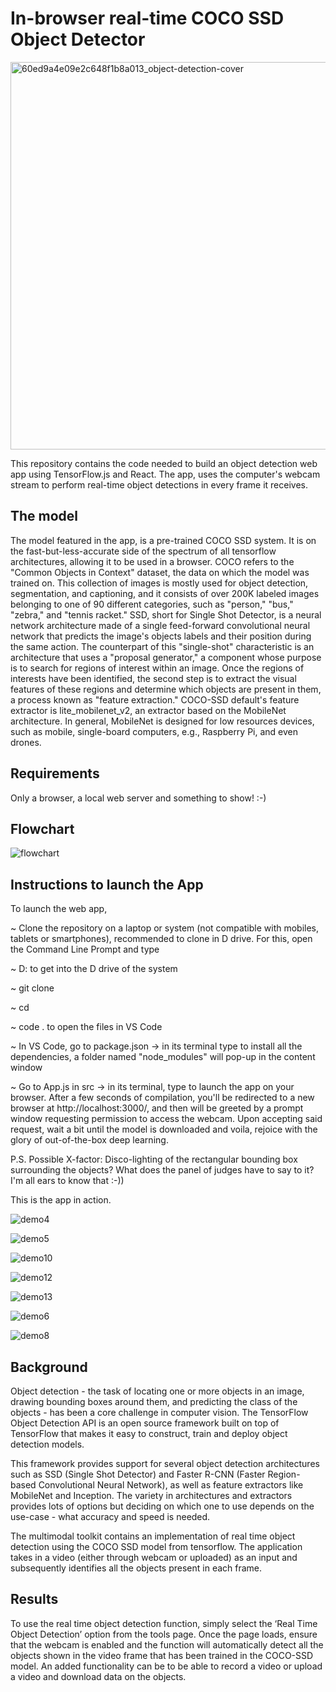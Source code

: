 # In-browser real-time COCO SSD Object Detector

<img width="620" alt="60ed9a4e09e2c648f1b8a013_object-detection-cover" src="https://user-images.githubusercontent.com/77196311/170873319-e9d94455-75a6-4314-85b7-71483184b502.png">

This repository contains the code needed to build an object detection web app using TensorFlow.js and React. The app, uses the computer's webcam stream to perform real-time object detections in every frame it receives.

## The model

The model featured in the app, is a pre-trained COCO SSD system. It is on the fast-but-less-accurate side of the spectrum of all tensorflow architectures, allowing it to be used in a browser.
COCO refers to the "Common Objects in Context" dataset, the data on which the model was trained on. This collection of images is mostly used for object detection, segmentation, and captioning, and it consists of over 200K labeled images belonging to one of 90 different categories, such as "person," "bus," "zebra," and "tennis racket." SSD, short for Single Shot Detector, is a neural network architecture made of a single feed-forward convolutional neural network that predicts the image's objects labels and their position during the same action. The counterpart of this "single-shot" characteristic is an architecture that uses a "proposal generator," a component whose purpose is to search for regions of interest within an image.
Once the regions of interests have been identified, the second step is to extract the visual features of these regions and determine which objects are present in them, a process known as "feature extraction." COCO-SSD default's feature extractor is lite_mobilenet_v2, an extractor based on the MobileNet architecture. In general, MobileNet is designed for low resources devices, such as mobile, single-board computers, e.g., Raspberry Pi, and even drones.

## Requirements

Only a browser, a local web server and something to show! :-)

## Flowchart 

![flowchart](https://user-images.githubusercontent.com/77196311/170870346-c75f9cbc-bec2-4ce0-96d8-676cb58ac274.jpeg)

## Instructions to launch the App

To launch the web app, 

~ Clone the repository on a laptop or system (not compatible with mobiles, tablets or smartphones), recommended to clone in D drive. For this, open the Command Line Prompt and type

~ D: 
  to get into the D drive of the system

~ git clone <insert URL of the cloned repo>

~ cd <in repo>

~ code . 
  to open the files in VS Code

~ In VS Code, go to package.json -> in its terminal type <npm install> to install all the dependencies, a folder named "node_modules" will pop-up in the content window

~ Go to App.js in src -> in its terminal, type <npm start> to launch the app on your browser. After a few seconds of compilation, you'll be redirected to a new browser at http://localhost:3000/, and then will be greeted by a prompt window requesting permission to access the webcam. Upon accepting said request, wait a bit until the model is downloaded and voila, rejoice with the glory of out-of-the-box deep learning.

P.S. Possible X-factor: Disco-lighting of the rectangular bounding box surrounding the objects? What does the panel of judges have to say to it? I'm all ears to know that :-))

This is the app in action.
  
![demo4](https://user-images.githubusercontent.com/77196311/170871643-386e9788-a22e-4ae2-91e1-0fd2321ddf44.jpg)

![demo5](https://user-images.githubusercontent.com/77196311/170871658-00603881-9f67-47a2-a653-4990765d9828.jpg)

![demo10](https://user-images.githubusercontent.com/77196311/170871682-f6bcbd8b-ac36-485b-839d-bdbfc0b961ff.jpg)

![demo12](https://user-images.githubusercontent.com/77196311/170871698-2417a37a-af37-4668-b736-afcc1c5129d7.jpg)

![demo13](https://user-images.githubusercontent.com/77196311/170871705-464d17f9-268e-487b-9fcb-3778ef7a5cb2.jpg)

![demo6](https://user-images.githubusercontent.com/77196311/170871717-79b11b80-8c27-4a4b-b924-59b58cabe295.jpg)

![demo8](https://user-images.githubusercontent.com/77196311/170871728-2bc786d8-9dba-4950-a4d6-68c5adc265f3.jpg)


## Background

Object detection - the task of locating one or more objects in an image, drawing bounding boxes around them, and predicting the class of the objects - has been a core challenge in computer vision. The TensorFlow Object Detection API is an open source framework built on top of TensorFlow that makes it easy to construct, train and deploy object detection models.

This framework provides support for several object detection architectures such as SSD (Single Shot Detector) and Faster R-CNN (Faster Region-based Convolutional Neural Network), as well as feature extractors like MobileNet and Inception. The variety in architectures and extractors provides lots of options but deciding on which one to use depends on the use-case - what accuracy and speed is needed.

The multimodal toolkit contains an implementation of real time object detection using the COCO SSD model from tensorflow. The application takes in a video (either through webcam or uploaded) as an input and subsequently identifies all the objects present in each frame.

## Results

To use the real time object detection function, simply select the ‘Real Time Object Detection’ option from the tools page. Once the page loads, ensure that the webcam is enabled and the function will automatically detect all the objects shown in the video frame that has been trained in the COCO-SSD model. An added functionality can be to be able to record a video or upload a video and download data on the objects.




